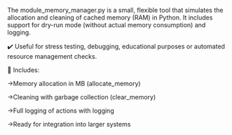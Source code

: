 The module_memory_manager.py is a small, flexible tool that simulates the allocation and cleaning of cached memory (RAM) in Python. 
It includes support for dry-run mode (without actual memory consumption) and logging.

✔️ Useful for stress testing, debugging, educational purposes or automated resource management checks.

🔧 Includes:

->Memory allocation in MB (allocate_memory)

->Cleaning with garbage collection (clear_memory)

->Full logging of actions with logging

->Ready for integration into larger systems

